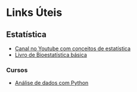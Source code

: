 # Links Úteis

## Estatística
- [Canal no Youtube com conceitos de estatística](https://www.youtube.com/channel/UCx1vXgGDXc7BH7bI1KC_o7Q)
- [Livro de Bioestatística básica](http://www.lampada.uerj.br/arquivosdb/_book/bioestatisticaBasica.html)

### Cursos
- [Análise de dados com Python](https://pt.coursera.org/learn/data-analysis-with-python-pt)
